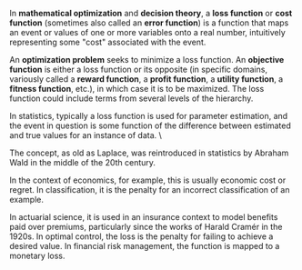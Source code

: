 In **mathematical optimization** and **decision theory**, a **loss function** or **cost function** (sometimes also called an **error function**) is a function that maps an event or values of one or more variables onto a real number, intuitively representing some "cost" associated with the event.

An **optimization problem** seeks to minimize a loss function. An **objective function** is either a loss function or its opposite (in specific domains, variously called a **reward function**, a **profit function**, a **utility function**, a **fitness function**, etc.), in which case it is to be maximized. The loss function could include terms from several levels of the hierarchy.

In statistics, typically a loss function is used for parameter estimation, and the event in question is some function of the difference between estimated and true values for an instance of data. \

The concept, as old as Laplace, was reintroduced in statistics by Abraham Wald in the middle of the 20th century.

In the context of economics, for example, this is usually economic cost or regret. In classification, it is the penalty for an incorrect classification of an example.

In actuarial science, it is used in an insurance context to model benefits paid over premiums, particularly since the works of Harald Cramér in the 1920s. In optimal control, the loss is the penalty for failing to achieve a desired value. In financial risk management, the function is mapped to a monetary loss.